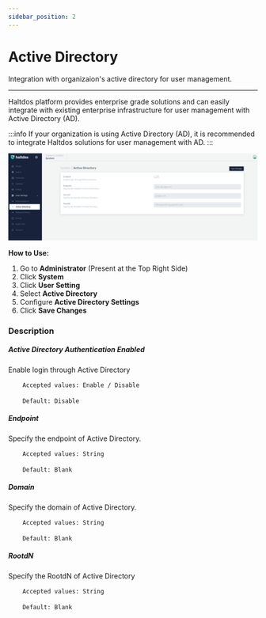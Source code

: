```yaml
---
sidebar_position: 2
---
```


# Active Directory

Integration with organizaion's active directory for user management.

---

Haltdos platform provides enterprise grade solutions and can easily integrate with existing enterprise infrastructure for user management with Active Directory (AD).

:::info
If your organization is using Active Directory (AD), it is recommended to integrate Haltdos solutions for user management with AD.
:::

![activedirectory](/img/platform/v7/docs/active_direct.png)

**How to Use:**

1. Go to  **Administrator** (Present at the Top Right Side)
2. Click **System**
3. Click **User Setting**
4. Select **Active Directory**
5. Configure  **Active Directory Settings**
6. Click **Save Changes**

### Description

##### **Active Directory Authentication Enabled**
Enable login through Active Directory	

```
    Accepted values: Enable / Disable

    Default: Disable 
```


##### **Endpoint**
Specify the endpoint of Active Directory.	

```
    Accepted values: String

    Default: Blank 
```


##### **Domain**
Specify the domain of Active Directory.

```
    Accepted values: String

    Default: Blank 
```


##### **RootdN**
Specify the RootdN of Active Directory

```
    Accepted values: String

    Default: Blank 
```

